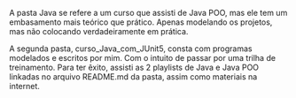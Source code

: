 A pasta Java se refere a um curso que assisti de Java POO, mas ele tem um embasamento mais teórico que prático. Apenas modelando os projetos, mas não colocando verdadeiramente em prática.

A segunda pasta, curso_Java_com_JUnit5, consta com programas modelados e escritos por mim. Com o intuito de passar por uma trilha de treinamento. Para ter êxito, assisti as 2 playlists de Java e Java POO linkadas no arquivo README.md da pasta, assim como materiais na internet.
